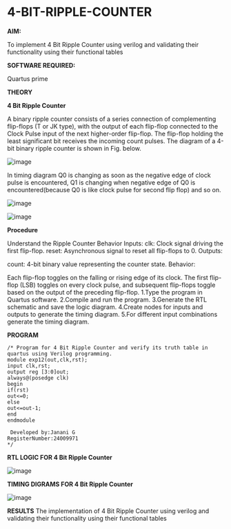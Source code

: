 # 4-BIT-RIPPLE-COUNTER

**AIM:**

To implement  4 Bit Ripple Counter using verilog and validating their functionality using their functional tables

**SOFTWARE REQUIRED:**

Quartus prime

**THEORY**

**4 Bit Ripple Counter**

A binary ripple counter consists of a series connection of complementing flip-flops (T or JK type), with the output of each flip-flop connected to the Clock Pulse input of the next higher-order flip-flop. The flip-flop holding the least significant bit receives the incoming count pulses. The diagram of a 4-bit binary ripple counter is shown in Fig. below.

![image](https://github.com/naavaneetha/4-BIT-RIPPLE-COUNTER/assets/154305477/cb4b74d4-31ab-4359-95d0-d22e67daba13)

In timing diagram Q0 is changing as soon as the negative edge of clock pulse is encountered, Q1 is changing when negative edge of Q0 is encountered(because Q0 is like clock pulse for second flip flop) and so on.

![image](https://github.com/naavaneetha/4-BIT-RIPPLE-COUNTER/assets/154305477/a573a7d6-014e-4e54-93e6-e2ac9530960b)

![image](https://github.com/naavaneetha/4-BIT-RIPPLE-COUNTER/assets/154305477/85e1958a-2fc1-49bb-9a9f-d58ccbf3663c)

**Procedure**

Understand the Ripple Counter Behavior Inputs:
clk: Clock signal driving the first flip-flop. reset: Asynchronous signal to reset all flip-flops to 0. Outputs:

count: 4-bit binary value representing the counter state. Behavior:

Each flip-flop toggles on the falling or rising edge of its clock. The first flip-flop (LSB) toggles on every clock pulse, and subsequent flip-flops toggle based on the output of the preceding flip-flop.
1.Type the program in Quartus software.
2.Compile and run the program.
3.Generate the RTL schematic and save the logic diagram.
4.Create nodes for inputs and outputs to generate the timing diagram.
5.For different input combinations generate the timing diagram.

**PROGRAM**
```
/* Program for 4 Bit Ripple Counter and verify its truth table in quartus using Verilog programming.
module exp12(out,clk,rst);
input clk,rst;
output reg [3:0]out;
always@(posedge clk)
begin
if(rst)
out<=0;
else
out<=out-1;
end
endmodule

 Developed by:Janani G
RegisterNumber:24009971
*/
```
**RTL LOGIC FOR 4 Bit Ripple Counter**

![image](https://github.com/user-attachments/assets/813349f2-4580-46ef-a324-51a8546b3510)


**TIMING DIGRAMS FOR 4 Bit Ripple Counter**

![image](https://github.com/user-attachments/assets/f1f96fa7-d47c-49bd-9175-13f3ec4d6a52)


**RESULTS**
The implementation of 4 Bit Ripple Counter using verilog and validating their functionality using their functional tables
